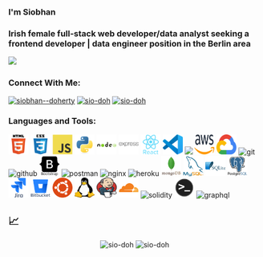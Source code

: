### I'm Siobhan
### Irish female full-stack web developer/data analyst seeking a frontend developer | data engineer position in the Berlin area 

![](https://komarev.com/ghpvc/?username=sio-doh&color=green&style=flat) 

### Connect With Me:

<p align="left">  
  <a href="https://linkedin.com/in/siobhan--doherty" target="blank"><img src="https://img.icons8.com/color/35/000000/linkedin.png" alt="siobhan--doherty" height="35"/></a> 
  <a href="https://github.com/sio-doh" target="blank"><img src="https://www.influxdata.com/wp-content/uploads/GitHub-logo.jpg" alt="sio-doh" height="35"/></a> 
  <a href="https://www.codewars.com/users/sio-doh" target="blank"><img src="https://img.icons8.com/color/256/000000/codewars.png" alt="sio-doh" height="35" width="35"/></a> 
</p>

### Languages and Tools: 

<img src="https://github.com/walkxcode/dashboard-icons/blob/main/png/html.png" alt="html5" width="40" height="40"/> <img src="https://github.com/walkxcode/dashboard-icons/blob/main/png/css.png" alt="css3" width="40" height="40"/> <img src="https://github.com/walkxcode/dashboard-icons/blob/main/png/javascript.png" alt="javascript" width="40" height="40"/> <img src="https://raw.githubusercontent.com/devicons/devicon/master/icons/python/python-original.svg" alt="python" width="40" height="40"/> <img src="https://raw.githubusercontent.com/devicons/devicon/master/icons/nodejs/nodejs-original-wordmark.svg" alt="nodejs" width="40" height="40"/> <img src="https://raw.githubusercontent.com/devicons/devicon/master/icons/express/express-original-wordmark.svg" alt="express" width="40" height="40"/> <img src="https://raw.githubusercontent.com/devicons/devicon/master/icons/react/react-original-wordmark.svg" alt="react" width="40" height="40"/> <img src="https://github.com/walkxcode/dashboard-icons/blob/main/svg/vscode.svg" alt="vs-code" width="40" height="40"/> <img src="https://img.icons8.com/color/35/000000/pycharm.png"/> <img src="https://github.com/walkxcode/dashboard-icons/blob/main/svg/aws.svg" alt="aws" width="40" height="40"/> 
<img src="https://github.com/walkxcode/dashboard-icons/blob/main/svg/google-cloud-platform.svg" alt="gcp" width="40" height="40"/> <img src="https://www.vectorlogo.zone/logos/git-scm/git-scm-icon.svg" alt="git" width="40" height="40"/> <img src="https://www.vectorlogo.zone/logos/github/github-icon.svg" alt="github" width="40" height="40"/> <img src="https://raw.githubusercontent.com/devicons/devicon/master/icons/bootstrap/bootstrap-plain-wordmark.svg" alt="bootstrap" width="40" height="40"/> <img src="https://www.vectorlogo.zone/logos/getpostman/getpostman-icon.svg" alt="postman" width="40" height="40"/> <img src="https://www.vectorlogo.zone/logos/nginx/nginx-ar21.svg" alt="nginx" width="40" height="40"/> <img src="https://www.vectorlogo.zone/logos/heroku/heroku-icon.svg" alt="heroku" width="40" height="40"/> <img src="https://raw.githubusercontent.com/devicons/devicon/master/icons/mongodb/mongodb-original-wordmark.svg" alt="mongodb" width="40" height="40"/> <img src="https://github.com/walkxcode/dashboard-icons/blob/main/png/mysql.png" alt="mysql" width="40" height="40"/> <img src="https://raw.githubusercontent.com/devicons/devicon/master/icons/sqlite/sqlite-original-wordmark.svg" alt="sqlite" width="40" height="40"/> <img src="https://raw.githubusercontent.com/devicons/devicon/master/icons/postgresql/postgresql-original-wordmark.svg" alt="postgresql" width="40" height="40"/> <img src="https://raw.githubusercontent.com/devicons/devicon/master/icons/jira/jira-original-wordmark.svg" alt="jira" width="40" height="40"/> <img src="https://raw.githubusercontent.com/devicons/devicon/master/icons/bitbucket/bitbucket-original-wordmark.svg" alt="bitbucket" width="40" height="40"/> <img src="https://github.com/walkxcode/dashboard-icons/blob/main/png/ubuntu.png" alt="ubuntu" width="40" height="40"/> <img src="https://github.com/walkxcode/dashboard-icons/blob/main/png/tux.png" alt="linux" width="40" height="40"/> <img src="https://github.com/walkxcode/dashboard-icons/blob/main/png/jenkins.png" alt="jenkins" width="40" height="40"/> <img src="https://github.com/walkxcode/dashboard-icons/blob/main/svg/cloudflare.svg" alt="cloudflare" width="40" height="40"/> <img src= "https://smartcontractprogrammer.com/static/media/logo.cae6ce4a.svg" alt="solidity" width="40" height="40"/> <img src="https://github.com/walkxcode/dashboard-icons/blob/main/png/shell.png" alt="bash" width="40" height="40"/> <img src="https://user-images.githubusercontent.com/25181517/192107856-aa92c8b1-b615-47c3-9141-ed0d29a90239.png" alt="graphql" width="40" height="40"/>



## 📈 

<p align="center">
  <img width="40%" src="https://github-readme-stats.vercel.app/api/top-langs/?username=sio-doh&layout=compact" alt="sio-doh"/>
  <img width="48%" src="https://github-readme-stats.vercel.app/api?username=sio-doh&count_private=true&theme=tokyonight" alt="sio-doh" />
</p>


<!-- 
[![Profile badge](https://www.codewars.com/users/sio-doh/badges/large)](https://www.codewars.com/users/sio-doh) 

## Support Me💰 
<a href="https://www.buymeacoffee.com/siodoh" target="_blank"><img height="35" style="border:0px;height:46px;" src="https://cdn.buymeacoffee.com/buttons/v2/default-yellow.png" border="0" alt="Buy Me A Coffee" />  <a href="https://ko-fi.com/siodoh" target="_blank"><img height="35" style="border:0px;height:46px;" src="https://az743702.vo.msecnd.net/cdn/kofi3.png?v=0" border="0" alt="Buy Me a Coffee at ko-fi.com" />


**sio-doh/sio-doh** is a ✨ _special_ ✨ repository because its `README.md` (this file) appears on your GitHub profile.
Here are some ideas to get you started:

- 🔭 I’m currently working on ...
- 🌱 I’m currently learning ...
- 👯 I’m looking to collaborate on ...
- 🤔 I’m looking for help with ...
- 💬 Ask me about ...
- 📫 How to reach me: ...
- 😄 Pronouns: ...
- ⚡ Fun fact: ...
-->
